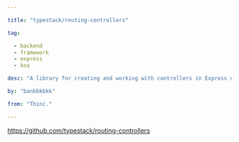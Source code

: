 ```yaml
---

title: "typestack/routing-controllers" 

tag: 

  - backend
  - framework
  - express
  - koa 

desc: "A library for creating and working with controllers in Express or Koa. Helps with routing and request handling." 

by: "bankbkbkk" 

from: "Thinc." 

---
```




https://github.com/typestack/routing-controllers 

